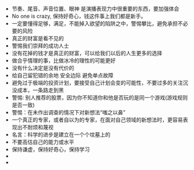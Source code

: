 - 节奏、尾音、声音位置、眼神 是演播表现力中很重要的东西，要加强体会
- No one is crazy, 保持好奇心，钱这件事上我们都是新手。
- 一定要懂得足够，满足，不能掉入欲望的陷阱之中，警惕攀比，避免承担不必要的风险
- 真正的财富是看不见的
- 警惕我们崇拜的成功人士
- 没有花掉的钱才是真正的财富，可以给我们以后的人生更多的选择
- 做合乎情理的事，比做冰冷的理性的可能更好
- 没有什么决定是没有代价的
- 给自己留犯错的余地 安全边际 避免单点故障
- 避免过于极端的投资计划，要接受自己计划会变的可能性，不要过多的关注沉没成本，一条路走到黑
- 警惕: 别人推荐的股票，因为你不知道你和他是否玩的是同一个游戏(游戏规则是否一致)
- 警惕：在未作出调查的情况下对新想法“嗤之以鼻”
- 一个真正的专家，或者自以为的专家，在面对自己领域的新想法时，更容易表现出不耐烦和蔑视
- 名言：科学的进步是建立在一个个坟墓上的
- 不要高估自己的能力或水平
- 保持谦虚，保持好奇心，保持学习
-
-
